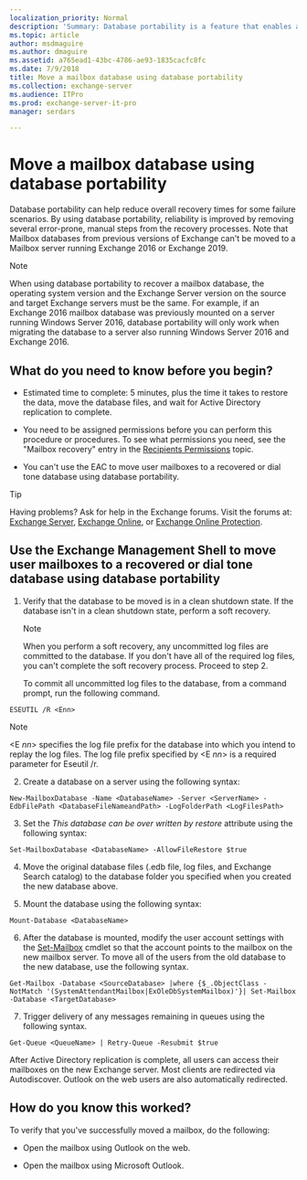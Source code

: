 ```yaml
---
localization_priority: Normal
description: 'Summary: Database portability is a feature that enables an Exchange Server 2016 or Exchange 2019 mailbox database to be moved to or mounted on any other Mailbox server in the same organization running Exchange 2016 or Exchange 2019 respectively, provided the target Mailbox server has databases with the same database schema version.'
ms.topic: article
author: msdmaguire
ms.author: dmaguire
ms.assetid: a765ead1-43bc-4786-ae93-1835cacfc8fc
ms.date: 7/9/2018
title: Move a mailbox database using database portability
ms.collection: exchange-server
ms.audience: ITPro
ms.prod: exchange-server-it-pro
manager: serdars

---
```


# Move a mailbox database using database portability

Database portability can help reduce overall recovery times for some failure scenarios. By using database portability, reliability is improved by removing several error-prone, manual steps from the recovery processes. Note that Mailbox databases from previous versions of Exchange can't be moved to a Mailbox server running Exchange 2016 or Exchange 2019.

> [!NOTE]
> When using database portability to recover a mailbox database, the operating system version and the Exchange Server version on the source and target Exchange servers must be the same. For example, if an Exchange 2016 mailbox database was previously mounted on a server running Windows Server 2016, database portability will only work when migrating the database to a server also running Windows Server 2016 and Exchange 2016.

## What do you need to know before you begin?

- Estimated time to complete: 5 minutes, plus the time it takes to restore the data, move the database files, and wait for Active Directory replication to complete.

- You need to be assigned permissions before you can perform this procedure or procedures. To see what permissions you need, see the "Mailbox recovery" entry in the [Recipients Permissions](../../permissions/feature-permissions/recipient-permissions.md) topic.

- You can't use the EAC to move user mailboxes to a recovered or dial tone database using database portability.

> [!TIP]
> Having problems? Ask for help in the Exchange forums. Visit the forums at: [Exchange Server](https://go.microsoft.com/fwlink/p/?linkId=60612), [Exchange Online](https://go.microsoft.com/fwlink/p/?linkId=267542), or [Exchange Online Protection](https://go.microsoft.com/fwlink/p/?linkId=285351).

## Use the Exchange Management Shell to move user mailboxes to a recovered or dial tone database using database portability

1. Verify that the database to be moved is in a clean shutdown state. If the database isn't in a clean shutdown state, perform a soft recovery.

    > [!NOTE]
    > When you perform a soft recovery, any uncommitted log files are committed to the database. If you don't have all of the required log files, you can't complete the soft recovery process. Proceed to step 2.

    To commit all uncommitted log files to the database, from a command prompt, run the following command.

  ```
  ESEUTIL /R <Enn>
  ```

   > [!NOTE]
   > \<E _nn_\> specifies the log file prefix for the database into which you intend to replay the log files. The log file prefix specified by \<E _nn_\> is a required parameter for Eseutil /r.

2. Create a database on a server using the following syntax:

  ```
  New-MailboxDatabase -Name <DatabaseName> -Server <ServerName> -EdbFilePath <DatabaseFileNameandPath> -LogFolderPath <LogFilesPath>
  ```

3. Set the _This database can be over written by restore_ attribute using the following syntax:

  ```
  Set-MailboxDatabase <DatabaseName> -AllowFileRestore $true
  ```

4. Move the original database files (.edb file, log files, and Exchange Search catalog) to the database folder you specified when you created the new database above.

5. Mount the database using the following syntax:

  ```
  Mount-Database <DatabaseName>
  ```

6. After the database is mounted, modify the user account settings with the [Set-Mailbox](http://technet.microsoft.com/library/a0d413b9-d949-4df6-ba96-ac0906dedae2.aspx) cmdlet so that the account points to the mailbox on the new mailbox server. To move all of the users from the old database to the new database, use the following syntax.

  ```
  Get-Mailbox -Database <SourceDatabase> |where {$_.ObjectClass -NotMatch '(SystemAttendantMailbox|ExOleDbSystemMailbox)'}| Set-Mailbox -Database <TargetDatabase>
  ```

7. Trigger delivery of any messages remaining in queues using the following syntax.

  ```
  Get-Queue <QueueName> | Retry-Queue -Resubmit $true
  ```

After Active Directory replication is complete, all users can access their mailboxes on the new Exchange server. Most clients are redirected via Autodiscover. Outlook on the web users are also automatically redirected.

## How do you know this worked?

To verify that you've successfully moved a mailbox, do the following:

- Open the mailbox using Outlook on the web.

- Open the mailbox using Microsoft Outlook.



